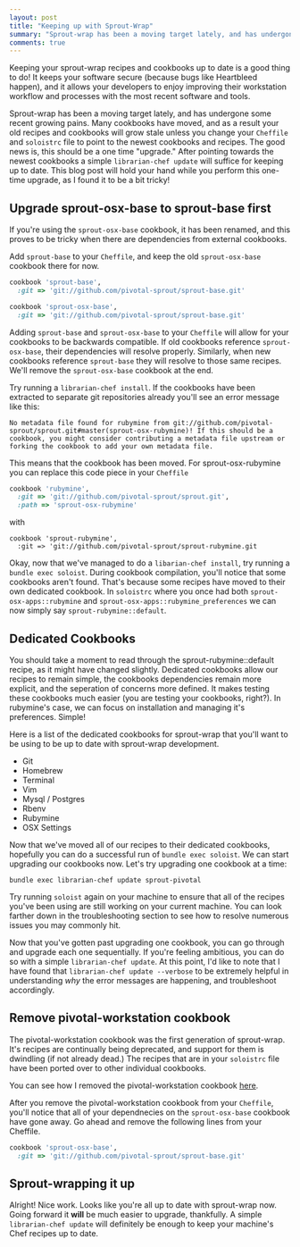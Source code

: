 ```yaml
---
layout: post
title: "Keeping up with Sprout-Wrap"
summary: "Sprout-wrap has been a moving target lately, and has undergone some recent growing pains."
comments: true
---
```


Keeping your sprout-wrap recipes and cookbooks up to date is a good thing to do! It keeps your software secure (because bugs like Heartbleed happen), and it allows your developers to enjoy improving their workstation workflow and processes with the most recent software and tools.

Sprout-wrap has been a moving target lately, and has undergone some recent growing pains. Many cookbooks have moved, and as a result your old recipes and cookbooks will grow stale unless you change your `Cheffile` and `soloistrc` file to point to the newest cookbooks and recipes. The good news is, this should be a one time "upgrade." After pointing towards the newest cookbooks a simple `librarian-chef update` will suffice for keeping up to date. This blog post will hold your hand while you perform this one-time upgrade, as I found it to be a bit tricky!

## Upgrade sprout-osx-base to sprout-base first

If you're using the `sprout-osx-base` cookbook, it has been renamed, and this proves to be tricky when there are dependencies from external cookbooks.

Add `sprout-base` to your `Cheffile`, and keep the old `sprout-osx-base` cookbook there for now. 

```ruby
cookbook 'sprout-base',
  :git => 'git://github.com/pivotal-sprout/sprout-base.git'

cookbook 'sprout-osx-base',
  :git => 'git://github.com/pivotal-sprout/sprout-base.git'
```

Adding `sprout-base` and `sprout-osx-base` to your `Cheffile` will allow for your cookbooks to be backwards compatible. If old cookbooks reference `sprout-osx-base`, their dependencies will resolve properly. Similarly, when new cookbooks reference `sprout-base` they will resolve to those same recipes. We'll remove the `sprout-osx-base` cookbook at the end.

Try running a `librarian-chef install`. If the cookbooks have been extracted to separate git repositories already you'll see an error message like this:

```No metadata file found for rubymine from git://github.com/pivotal-sprout/sprout.git#master(sprout-osx-rubymine)! If this should be a cookbook, you might consider contributing a metadata file upstream or forking the cookbook to add your own metadata file.```

This means that the cookbook has been moved. For sprout-osx-rubymine you can replace this code piece in your `Cheffile`

```ruby
cookbook 'rubymine',
  :git => 'git://github.com/pivotal-sprout/sprout.git',
  :path => 'sprout-osx-rubymine'
  ```
with

```
cookbook 'sprout-rubymine',
  :git => 'git://github.com/pivotal-sprout/sprout-rubymine.git
```
Okay, now that we've managed to do a `libarian-chef install`, try running a `bundle exec soloist`. During cookbook compilation, you'll notice that some cookbooks aren't found. That's because some recipes have moved to their own dedicated cookbook. In `soloistrc` where you once had both `sprout-osx-apps::rubymine` and `sprout-osx-apps::rubymine_preferences` we can now simply say `sprout-rubymine::default`.

## Dedicated Cookbooks

You should take a moment to read through the sprout-rubymine::default recipe, as it might have changed slightly.  Dedicated cookbooks allow our recipes to remain simple, the cookbooks dependencies remain more explicit, and the seperation of concerns more defined. It makes testing these cookbooks much easier (you are testing your cookbooks, right?).  In rubymine's case, we can focus on installation and managing it's preferences. Simple! 

Here is a list of the dedicated cookbooks for sprout-wrap that you'll want to be using to be up to date with sprout-wrap development.

* Git
* Homebrew
* Terminal
* Vim
* Mysql / Postgres
* Rbenv
* Rubymine
* OSX Settings

Now that we've moved all of our recipes to their dedicated cookbooks, hopefully you can do a successful run of `bundle exec soloist`. We can start upgrading our cookbooks now. Let's try upgrading one cookbook at a time:

`bundle exec librarian-chef update sprout-pivotal`

Try running `soloist` again on your machine to ensure that all of the recipes you've been using are still working on your current machine. You can look farther down in the troubleshooting section to see how to resolve numerous issues you may commonly hit.

Now that you've gotten past upgrading one cookbook, you can go through and upgrade each one sequentially. If you're feeling ambitious, you can do so with a simple `librarian-chef update`. At this point, I'd like to note that I have found that `librarian-chef update --verbose` to be extremely helpful in understanding _why_ the error messages are happening, and troubleshoot accordingly.

## Remove pivotal-workstation cookbook

The pivotal-workstation cookbook was the first generation of sprout-wrap. It's recipes are continually being deprecated, and support for them is dwindling (if not already dead.) The recipes that are in your `soloistrc` file have been ported over to other individual cookbooks.

You can see how I removed the pivotal-workstation cookbook [here](https://github.com/hjhart/sprout-wrap/compare/ea089d6ff7f28c4dcea173d5116c355ea7e34db8...fea5351ba594a81b7911ccd80660d9c29dd32df8).

After you remove the pivotal-workstation cookbook from your `Cheffile`, you'll notice that all of your dependnecies on the `sprout-osx-base` cookbook have gone away. Go ahead and remove the following lines from your Cheffile.

```ruby
cookbook 'sprout-osx-base',
  :git => 'git://github.com/pivotal-sprout/sprout-base.git'
```

## Sprout-wrapping it up

Alright! Nice work. Looks like you're all up to date with sprout-wrap now. Going forward it **will** be much easier to upgrade, thankfully. A simple `librarian-chef update` will definitely be enough to keep your machine's Chef recipes up to date.

